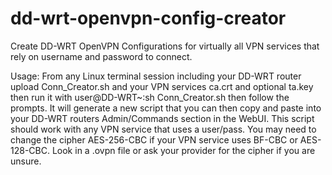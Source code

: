 dd-wrt-openvpn-config-creator
=============================

Create DD-WRT OpenVPN Configurations for virtually all VPN services that rely on username and password to connect.


Usage: From any Linux terminal session including your DD-WRT router upload
Conn_Creator.sh and your VPN services ca.crt and optional ta.key then run it
with user@DD-WRT~:sh Conn_Creator.sh then follow the prompts. It will generate
a new script that you can then copy and paste into your DD-WRT routers Admin/Commands section
in the WebUI. This script should work with any VPN service that uses a user/pass. 
You may need to change the cipher AES-256-CBC if your VPN service uses BF-CBC or AES-128-CBC.
Look in a .ovpn file or ask your provider for the cipher if you are unsure. 
